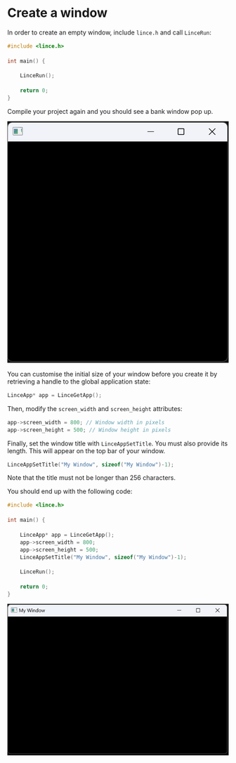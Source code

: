 # Create a window

In order to create an empty window, include `lince.h` and call `LinceRun`:
```c
#include <lince.h>

int main() {

	LinceRun();

	return 0;
}
```

Compile your project again and you should see a bank window pop up.

![Empty window](images/empty_window.png)

You can customise the initial size of your window before you create it by retrieving a handle to the global application state:
```c
LinceApp* app = LinceGetApp();
```
Then, modify the `screen_width` and `screen_height` attributes:
```c
app->screen_width = 800; // Window width in pixels
app->screen_height = 500; // Window height in pixels
```
Finally, set the window title with `LinceAppSetTitle`. You must also provide its length.
This will appear on the top bar of your window.
```c
LinceAppSetTitle("My Window", sizeof("My Window")-1);
```
Note that the title must not be longer than 256 characters.

You should end up with the following code:
```c
#include <lince.h>

int main() {

	LinceApp* app = LinceGetApp();
	app->screen_width = 800;
	app->screen_height = 500;
	LinceAppSetTitle("My Window", sizeof("My Window")-1);

	LinceRun();

	return 0;
}
```
![Empty window](images/empty_window_with_title.png)

